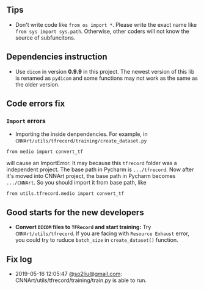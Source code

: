 ## Tips
- Don't write code like `from os import *`. Please write the exact name like `from sys import sys.path`. Otherwise, other coders will not know the source of subfuncitons. 

## Dependencies instruction
- Use `dicom` in version **0.9.9** in this project. The newest version of this lib is renamed as `pydicom` and some functions may not work as the same as the older version. 

## Code errors fix
### `Import` errors
- Importing the inside denpendencies. For example, in `CNNArt/utils/tfrecord/training/create_dataset.py`
```
from medio import convert_tf
```
will cause an ImportError. It may because this `tfrecord` folder was a independent project. The base path in Pycharm is `.../tfrecord`. Now after it's moved into CNNArt project,  the base path in Pycharm becomes `.../CNNArt`. So you should import it from base path, like 
```
from utils.tfrecord.medio import convert_tf
```
## Good starts for the new developers
- **Convert `DICOM` files to `TFRecord` and start training:** Try `CNNArt/utils/tfrecord`. If you are facing with `Resource Exhaust` error, you could try to ruduce `batch_size` in `create_dataset()` function. 

## Fix log
- 2019-05-16 12:05:47 @so2liu@gmail.com: CNNArt/utils/tfrecord/training/train.py is able to run. 